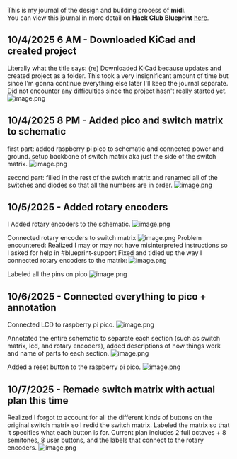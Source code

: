 <!--
  ===================    !!READ THIS NOTICE!!   ====================
  DO NOT edit this file manually. Your changes WILL BE OVERWRITTEN!
  This journal is auto generated and updated by Hack Club Blueprint.
  To edit this file, please edit your journal entries on Blueprint.
  ==================================================================
-->

This is my journal of the design and building process of **midi**.  
You can view this journal in more detail on **Hack Club Blueprint** [here](https://blueprint.hackclub.com/projects/51).


## 10/4/2025 6 AM - Downloaded KiCad and created project  

Literally what the title says: (re) Downloaded KiCad because updates and created project as a folder.
This took a very insignificant amount of time but since I'm gonna continue everything else later I'll keep the journal separate. 
Did not encounter any difficulties since the project hasn't really started yet. 
![image.png](https://blueprint.hackclub.com/user-attachments/blobs/redirect/eyJfcmFpbHMiOnsiZGF0YSI6Mjk2LCJwdXIiOiJibG9iX2lkIn19--ba0fd61814c659594c147dee68a3a928734e4f33/image.png)
  

## 10/4/2025 8 PM - Added pico and switch matrix to schematic  

first part:
added raspberry pi pico to schematic and connected power and ground. 
setup backbone of switch matrix aka just the side of the switch matrix. 
![image.png](https://blueprint.hackclub.com/user-attachments/blobs/redirect/eyJfcmFpbHMiOnsiZGF0YSI6MzM4LCJwdXIiOiJibG9iX2lkIn19--cba4e3e2b3d8fd39c3cafcf3d74c029e706b1bdc/image.png) 

second part:
filled in the rest of the switch matrix and renamed all of the switches and diodes so that all the numbers are in order. 
![image.png](https://blueprint.hackclub.com/user-attachments/blobs/redirect/eyJfcmFpbHMiOnsiZGF0YSI6NDExLCJwdXIiOiJibG9iX2lkIn19--a368cf3ab37e70f42ce09a8166ee224c1d33ff54/image.png)

  

## 10/5/2025 - Added rotary encoders  

I Added rotary encoders to the schematic. 
![image.png](https://blueprint.hackclub.com/user-attachments/blobs/redirect/eyJfcmFpbHMiOnsiZGF0YSI6NDg4LCJwdXIiOiJibG9iX2lkIn19--e74e6cea81a7ee3f7bb12c3a18a87afa1654217a/image.png)

Connected rotary encoders to switch matrix
![image.png](https://blueprint.hackclub.com/user-attachments/blobs/redirect/eyJfcmFpbHMiOnsiZGF0YSI6NDE1LCJwdXIiOiJibG9iX2lkIn19--a42c4a98978fcc044d5a27898c0db38dd0545eaa/image.png)
Problem encountered:
Realized I may or may not have misinterpreted instructions so I asked for help in #blueprint-support
Fixed and tidied up the way I connected rotary encoders to the matrix:
![image.png](https://blueprint.hackclub.com/user-attachments/blobs/redirect/eyJfcmFpbHMiOnsiZGF0YSI6NDc4LCJwdXIiOiJibG9iX2lkIn19--bb86e34bf2116a4e1e7d0b71bccbf79f72dda240/image.png)

Labeled all the pins on pico
![image.png](https://blueprint.hackclub.com/user-attachments/blobs/redirect/eyJfcmFpbHMiOnsiZGF0YSI6NDgxLCJwdXIiOiJibG9iX2lkIn19--8e3b0e185e5aa2604972b6a06dc1567aef7ded4d/image.png)  

## 10/6/2025 - Connected everything to pico + annotation  

Connected LCD to raspberry pi pico. 
![image.png](https://blueprint.hackclub.com/user-attachments/blobs/redirect/eyJfcmFpbHMiOnsiZGF0YSI6NDkwLCJwdXIiOiJibG9iX2lkIn19--72b3bfb9bd491bda446926f508a5016f31f5bf2b/image.png)

Annotated the entire schematic to separate each section (such as switch matrix, lcd, and rotary encoders), added descriptions of how things work and name of parts to each section. 
![image.png](https://blueprint.hackclub.com/user-attachments/blobs/redirect/eyJfcmFpbHMiOnsiZGF0YSI6Njc0LCJwdXIiOiJibG9iX2lkIn19--b7be258ef342ecd38b1090a8bbe94977ee764d03/image.png)

Added a reset button to the raspberry pi pico. 
![image.png](https://blueprint.hackclub.com/user-attachments/blobs/redirect/eyJfcmFpbHMiOnsiZGF0YSI6Njc1LCJwdXIiOiJibG9iX2lkIn19--582621cdbe4b9dcb94939090b176c2c31a79c117/image.png)  

## 10/7/2025 - Remade switch matrix with actual plan this time  

Realized I forgot to account for all the different kinds of buttons on the original switch matrix so I redid the switch matrix. Labeled the matrix so that it specifies what each button is for. Current plan includes 2 full octaves + 8 semitones, 8 user buttons, and the labels that connect to the rotary encoders. 
![image.png](https://blueprint.hackclub.com/user-attachments/blobs/redirect/eyJfcmFpbHMiOnsiZGF0YSI6OTcxLCJwdXIiOiJibG9iX2lkIn19--f8aeeb6495d8290fd0b63774d802ed983eb7297c/image.png)
  

